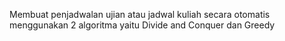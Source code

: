 Membuat penjadwalan ujian atau jadwal kuliah secara otomatis menggunakan 2 algoritma yaitu Divide and Conquer dan Greedy
